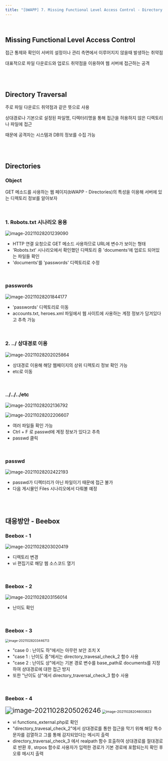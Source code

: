 ```yaml
---
title: "[bWAPP] 7. Missing Functional Level Access Control - Directory Traversal - Directories"
---
```


<br>

## Missing Functional Level Access Control

접근 통제와 확인이 서버의 설정이나 관리 측면에서 이루어지지 않을때 발생하는 취약점

대표적으로 파일 다운로드와 업로드 취약점을 이용하여 웹 서버에 접근하는 공격

<br>

<br>

## Directory Traversal

주로 파일 다운로드 취약점과 같은 뜻으로 사용

상대경로나 기본으로 설정된 파일명, 디렉터리명을 통해 접근을 허용하지 않은 디렉토리나 파일에 접근

때문에 공격자는 시스템과 DB의 정보를 수집 가능

<br>

<br>

## Directories

### Object

GET 메소드를 사용하는 웹 페이지(bWAPP - Directories)의 특성을 이용해 서버에 있는 디렉토리 정보를 알아보자

<br>

### 1. Robots.txt  시나리오  응용

![image-20211028201239090](https://raw.githubusercontent.com/EONION-TH3DB/image_repo/main/img/image-20211028201239090.png)

- HTTP 연결 요청으로 GET 메소드 사용하므로 URL에 변수가 보이는 형태
- 'Robots.txt' 시나리오에서 확인했던 디렉토리 중 'documents'에 업로드 되어있는 파일들 확인
- 'documents'를 'passwords' 디렉토리로 수정

<br>

### passwords

![image-20211028201844177](https://raw.githubusercontent.com/EONION-TH3DB/image_repo/main/img/image-20211028201844177.png)

- 'passwords' 디렉토리로 이동
- accounts.txt, heroes.xml 파일에서 웹 사이트에 사용하는 계정 정보가 담겨있다고 추측 가능

<br>

### 2. ../ 상대경로 이용

![image-20211028202025864](https://raw.githubusercontent.com/EONION-TH3DB/image_repo/main/img/image-20211028202025864.png)

- 상대경로 이용해 해당 웹페이지의 상위 디렉토리 정보 확인 가능
- etc로 이동

<br>

### ../../../etc

![image-20211028202136792](https://raw.githubusercontent.com/EONION-TH3DB/image_repo/main/img/image-20211028202136792.png)

![image-20211028202206607](https://raw.githubusercontent.com/EONION-TH3DB/image_repo/main/img/image-20211028202206607.png)

- 여러 파일들 확인 가능
- Ctrl + F 로 passwd에 계정 정보가 있다고 추측
- passwd 클릭

<br>

### passwd

![image-20211028202422193](https://raw.githubusercontent.com/EONION-TH3DB/image_repo/main/img/image-20211028202422193.png)

- passwd가 디렉터리가 아닌 파일이기 때문에 접근 불가
- 다음 게시물인 Files 시나리오에서 다뤄볼 예정

<br>

<br>

## 대응방안 - Beebox

### Beebox - 1

![image-20211028203020419](https://raw.githubusercontent.com/EONION-TH3DB/image_repo/main/img/image-20211028203020419.png)

- 디렉토리 변경
- vi 편집기로 해당 웹 소스코드 열기

<br>

### Beebox - 2

![image-20211028203156014](https://raw.githubusercontent.com/EONION-TH3DB/image_repo/main/img/image-20211028203156014.png)

- 난이도 확인

<br>

### Beebox - 3

<img src="https://raw.githubusercontent.com/EONION-TH3DB/image_repo/main/img/image-20211028203446713.png" alt="image-20211028203446713" style="zoom:70%;" />

- "case 0 : 난이도 하"에서는 아무런 보안 조치 X
- "case 1 : 난이도 중"에서는 directory_travesal_check_2 함수 사용
- "case 2 : 난이도 상"에서는 기본 경로 변수를 base_path로 documents를 지정하여 상대경로에 대한 접근 방지
- 또한 "난이도 상"에서 directory_traversal_check_3 함수 사용

<br>

### Beebox  - 4

<img src="https://raw.githubusercontent.com/EONION-TH3DB/image_repo/main/img/image-20211028205026246.png" alt="image-20211028205026246" style="zoom:150%;" />

<img src="https://raw.githubusercontent.com/EONION-TH3DB/image_repo/main/img/image-20211028204600823.png" alt="image-20211028204600823" style="zoom:77%;" />

- vi functions_external.php로 확인
- "directory_travesal_check_2"에서 상대경로를 통한 접근을 막기 위해 해당 특수문자를 검열하고 그를 통해 감지되었다는 메시지 출력
- directory_traversal_check_3 에서 realpath 함수 호출하여 상대경로를 절대경로로 반환 후, strpos 함수로 사용자가 입력한 경로가 기본 경로에 포함되는지 확인 후 오류 메시지 출력
